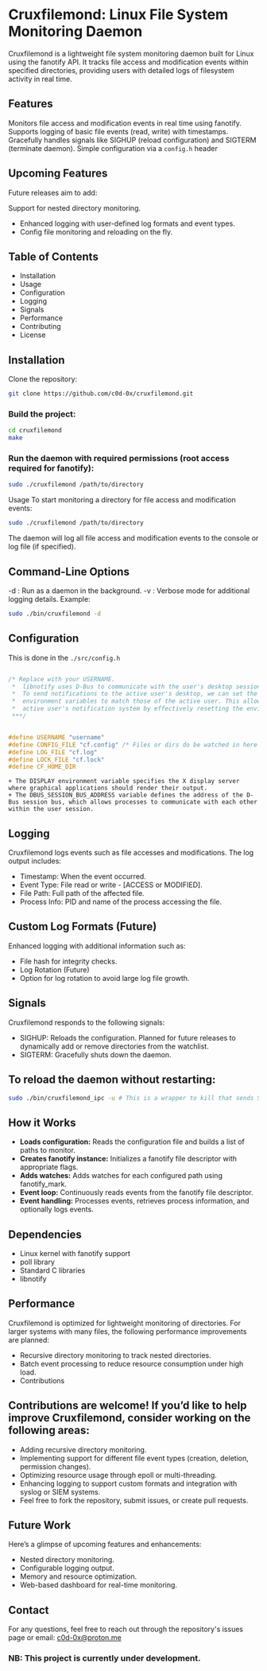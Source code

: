 # Cruxfilemond: Linux File System Monitoring Daemon

Cruxfilemond is a lightweight file system monitoring daemon built for Linux using the fanotify API. It tracks file access and modification events within specified directories, providing users with detailed logs of filesystem activity in real time.

## Features

Monitors file access and modification events in real time using fanotify.
Supports logging of basic file events (read, write) with timestamps.
Gracefully handles signals like SIGHUP (reload configuration) and SIGTERM (terminate daemon).
Simple configuration via a `config.h` header

## Upcoming Features

Future releases aim to add:

Support for nested directory monitoring.

- Enhanced logging with user-defined log formats and event types.
- Config file monitoring and reloading on the fly.

## Table of Contents

- Installation
- Usage
- Configuration
- Logging
- Signals
- Performance
- Contributing
- License

## Installation

Clone the repository:

```bash
git clone https://github.com/c0d-0x/cruxfilemond.git
```

### Build the project:

```bash
cd cruxfilemond
make
```

### Run the daemon with required permissions (root access required for fanotify):

```bash
sudo ./cruxfilemond /path/to/directory
```

Usage
To start monitoring a directory for file access and modification events:

```bash
sudo ./cruxfilemond /path/to/directory
```
The daemon will log all file access and modification events to the console or log file (if specified).

## Command-Line Options
-d : Run as a daemon in the background.
-v : Verbose mode for additional logging details.
Example:

```bash
sudo ./bin/cruxfilemond -d
```

## Configuration

This is done in the `./src/config.h`

```c

/* Replace with your USERNAME.
 *  libnotify uses D-Bus to communicate with the user's desktop session, which typically runs under a non-root user.
 *  To send notifications to the active user's desktop, we can set the DISPLAY and DBUS_SESSION_BUS_ADDRESS
 *  environment variables to match those of the active user. This allows the root process to interact with the
 *  active user's notification system by effectively resetting the environment to the user's session.
 ***/


#define USERNAME "username"
#define CONFIG_FILE "cf.config" /* Files or dirs do be watched in here- No spaces*/
#define LOG_FILE "cf.log"
#define LOCK_FILE "cf.lock"
#define CF_HOME_DIR


```

```> [!CAUTION]
+ The DISPLAY environment variable specifies the X display server where graphical applications should render their output.
+ The DBUS_SESSION_BUS_ADDRESS variable defines the address of the D-Bus session bus, which allows processes to communicate with each other within the user session.
```

## Logging

Cruxfilemond logs events such as file accesses and modifications. The log output includes:

- Timestamp: When the event occurred.
- Event Type: File read or write - [ACCESS or MODIFIED].
- File Path: Full path of the affected file.
- Process Info: PID and name of the process accessing the file.

## Custom Log Formats (Future)

Enhanced logging with additional information such as:

- File hash for integrity checks.
- Log Rotation (Future)
- Option for log rotation to avoid large log file growth.

## Signals

Cruxfilemond responds to the following signals:

- SIGHUP: Reloads the configuration. Planned for future releases to dynamically add or remove directories from the watchlist.
- SIGTERM: Gracefully shuts down the daemon.

## To reload the daemon without restarting:

```bash
sudo ./bin/cruxfilemond_ipc -u # This is a wrapper to kill that sends SIGHUP, SIGTERM, and dumps cruxfilemond log_file
```

## How it Works

- **Loads configuration:** Reads the configuration file and builds a list of paths to monitor.
- **Creates fanotify instance:** Initializes a fanotify file descriptor with appropriate flags.
- **Adds watches:** Adds watches for each configured path using fanotify_mark.
- **Event loop:** Continuously reads events from the fanotify file descriptor.
- **Event handling:** Processes events, retrieves process information, and optionally logs events.

## Dependencies

- Linux kernel with fanotify support
- poll library
- Standard C libraries
- libnotify

## Performance

Cruxfilemond is optimized for lightweight monitoring of directories. For larger systems with many files, the following performance improvements are planned:

- Recursive directory monitoring to track nested directories.
- Batch event processing to reduce resource consumption under high load.
- Contributions

## Contributions are welcome! If you’d like to help improve Cruxfilemond, consider working on the following areas:

- Adding recursive directory monitoring.
- Implementing support for different file event types (creation, deletion, permission changes).
- Optimizing resource usage through epoll or multi-threading.
- Enhancing logging to support custom formats and integration with syslog or SIEM systems.
- Feel free to fork the repository, submit issues, or create pull requests.

## Future Work

Here’s a glimpse of upcoming features and enhancements:

- Nested directory monitoring.
- Configurable logging output.
- Memory and resource optimization.
- Web-based dashboard for real-time monitoring.

## Contact

For any questions, feel free to reach out through the repository's issues page or email: c0d-0x@proton.me
### NB: This project is currently under development.
